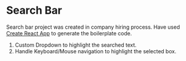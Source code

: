 
Search Bar
=====

Search bar project was created in company hiring process. Have used [Create React App](https://github.com/facebook/create-react-app) to generate the boilerplate code.

1. Custom Dropdown to highlight the searched text.
2. Handle Keyboard/Mouse navigation to highlight the selected box.



